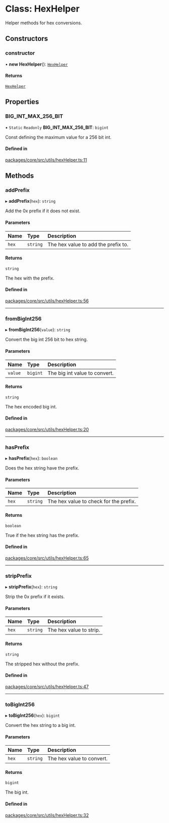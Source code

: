 # Class: HexHelper

Helper methods for hex conversions.

## Constructors

### constructor

• **new HexHelper**(): [`HexHelper`](HexHelper.md)

#### Returns

[`HexHelper`](HexHelper.md)

## Properties

### BIG\_INT\_MAX\_256\_BIT

▪ `Static` `Readonly` **BIG\_INT\_MAX\_256\_BIT**: `bigint`

Const defining the maximum value for a 256 bit int.

#### Defined in

[packages/core/src/utils/hexHelper.ts:11](https://github.com/gtscio/framework/blob/e3dfdc9/packages/core/src/utils/hexHelper.ts#L11)

## Methods

### addPrefix

▸ **addPrefix**(`hex`): `string`

Add the 0x prefix if it does not exist.

#### Parameters

| Name | Type | Description |
| :------ | :------ | :------ |
| `hex` | `string` | The hex value to add the prefix to. |

#### Returns

`string`

The hex with the prefix.

#### Defined in

[packages/core/src/utils/hexHelper.ts:56](https://github.com/gtscio/framework/blob/e3dfdc9/packages/core/src/utils/hexHelper.ts#L56)

___

### fromBigInt256

▸ **fromBigInt256**(`value`): `string`

Convert the big int 256 bit to hex string.

#### Parameters

| Name | Type | Description |
| :------ | :------ | :------ |
| `value` | `bigint` | The big int value to convert. |

#### Returns

`string`

The hex encoded big int.

#### Defined in

[packages/core/src/utils/hexHelper.ts:20](https://github.com/gtscio/framework/blob/e3dfdc9/packages/core/src/utils/hexHelper.ts#L20)

___

### hasPrefix

▸ **hasPrefix**(`hex`): `boolean`

Does the hex string have the prefix.

#### Parameters

| Name | Type | Description |
| :------ | :------ | :------ |
| `hex` | `string` | The hex value to check for the prefix. |

#### Returns

`boolean`

True if the hex string has the prefix.

#### Defined in

[packages/core/src/utils/hexHelper.ts:65](https://github.com/gtscio/framework/blob/e3dfdc9/packages/core/src/utils/hexHelper.ts#L65)

___

### stripPrefix

▸ **stripPrefix**(`hex`): `string`

Strip the 0x prefix if it exists.

#### Parameters

| Name | Type | Description |
| :------ | :------ | :------ |
| `hex` | `string` | The hex value to strip. |

#### Returns

`string`

The stripped hex without the prefix.

#### Defined in

[packages/core/src/utils/hexHelper.ts:47](https://github.com/gtscio/framework/blob/e3dfdc9/packages/core/src/utils/hexHelper.ts#L47)

___

### toBigInt256

▸ **toBigInt256**(`hex`): `bigint`

Convert the hex string to a big int.

#### Parameters

| Name | Type | Description |
| :------ | :------ | :------ |
| `hex` | `string` | The hex value to convert. |

#### Returns

`bigint`

The big int.

#### Defined in

[packages/core/src/utils/hexHelper.ts:32](https://github.com/gtscio/framework/blob/e3dfdc9/packages/core/src/utils/hexHelper.ts#L32)
